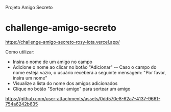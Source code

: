 Projeto Amigo Secreto
# challenge-amigo-secreto

https://challenge-amigo-secreto-rosy-iota.vercel.app/

Como utilizar:
- Insira o nome de um amigo no campo
- Adicione o nome ao clicar no botão "Adicionar"
-- Caso o campo do nome esteja vazio, o usuário receberá a seguinte mensagem: "Por favor, insira um nome"
- Visualize a lista do nome dos amigos adicionados
- Clique no botão "Sortear amigo" para sortear um amigo

https://github.com/user-attachments/assets/0dd570e8-62a7-4137-9661-754a6242b635



